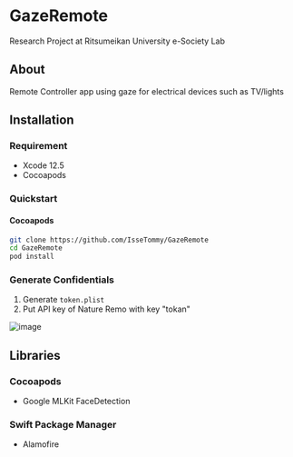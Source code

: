 # GazeRemote
Research Project at Ritsumeikan University e-Society Lab
## About
Remote Controller app using gaze for electrical devices such as TV/lights

## Installation 
### Requirement
- Xcode 12.5
- Cocoapods

### Quickstart
#### Cocoapods
```bash
git clone https://github.com/IsseTommy/GazeRemote
cd GazeRemote
pod install
```

### Generate Confidentials
1. Generate `token.plist`
2. Put API key of Nature Remo with key "tokan"

![image](https://user-images.githubusercontent.com/43596425/120977498-5b019780-c7ae-11eb-825a-7b508b78d61b.png)

## Libraries
### Cocoapods
- Google MLKit FaceDetection

### Swift Package Manager
- Alamofire
